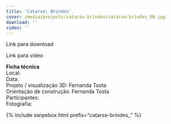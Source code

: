 ```yaml
---
title: 'Catarse: Brindes'
cover: /media/projects/catarse-brindes/catarse-brindes_00.jpg
download: ''
video: ''
---
```


Link para download

Link para video

**Ficha técnica**  
Local:  
Data:  
Projeto / visualização 3D: Fernanda Tosta  
Orientação de construção: Fernanda Tosta  
Participantes:  
Fotografia:  

{% include swipebox.html prefix="catarse-brindes_" %}
